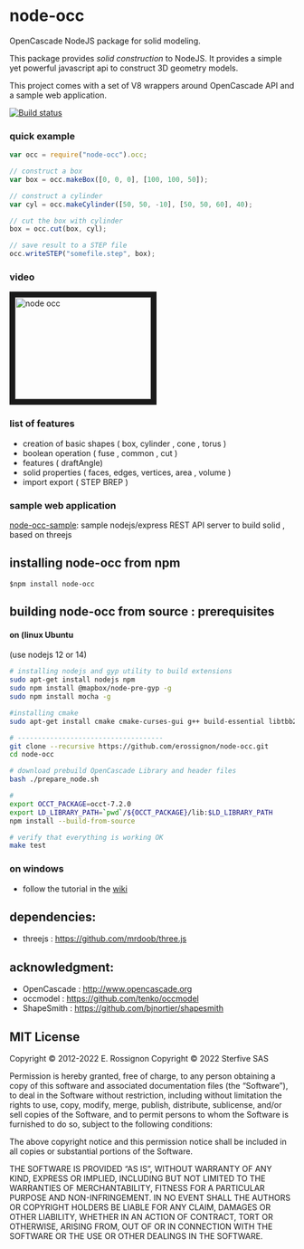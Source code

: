 # node-occ

OpenCascade NodeJS package for solid modeling.

This package provides _solid construction_ to NodeJS.
It provides a simple yet powerful javascript api to construct 3D geometry models.

This project comes with a set of V8 wrappers around OpenCascade API and a sample web application.

[![Build status](https://ci.appveyor.com/api/projects/status/s5eaux89v2c0wmu4?svg=true)](https://ci.appveyor.com/project/erossignon/node-occ-6ktv4)

### quick example

```javascript
var occ = require("node-occ").occ;

// construct a box
var box = occ.makeBox([0, 0, 0], [100, 100, 50]);

// construct a cylinder
var cyl = occ.makeCylinder([50, 50, -10], [50, 50, 60], 40);

// cut the box with cylinder
box = occ.cut(box, cyl);

// save result to a STEP file
occ.writeSTEP("somefile.step", box);
```

### video

<a href="http://www.youtube.com/watch?feature=player_embedded&v=swUPSa2zyrY" target="_blank"><img src="http://img.youtube.com/vi/swUPSa2zyrY/0.jpg" 
alt="node occ" width="240" height="180" border="10" /></a>

### list of features

- creation of basic shapes ( box, cylinder , cone , torus )
- boolean operation ( fuse , common , cut )
- features ( draftAngle)
- solid properties ( faces, edges, vertices, area , volume )
- import export ( STEP BREP )

### sample web application

[node-occ-sample](https://github.com/erossignon/node-occ-sample): sample nodejs/express REST API server to build solid , based on threejs

## installing node-occ from npm

```
$npm install node-occ
```

## building node-occ from source : prerequisites

#### on (linux Ubuntu

(use nodejs 12 or 14)

```bash
# installing nodejs and gyp utility to build extensions
sudo apt-get install nodejs npm
sudo npm install @mapbox/node-pre-gyp -g
sudo npm install mocha -g

#installing cmake
sudo apt-get install cmake cmake-curses-gui g++ build-essential libtbb2

# ------------------------------------
git clone --recursive https://github.com/erossignon/node-occ.git
cd node-occ

# download prebuild OpenCascade Library and header files
bash ./prepare_node.sh

#
export OCCT_PACKAGE=occt-7.2.0
export LD_LIBRARY_PATH=`pwd`/${OCCT_PACKAGE}/lib:$LD_LIBRARY_PATH
npm install --build-from-source

# verify that everything is working OK
make test
```

### on windows

- follow the tutorial in the [wiki](https://github.com/erossignon/node-occ/wiki)

## dependencies:

- threejs : https://github.com/mrdoob/three.js

## acknowledgment:

- OpenCascade : http://www.opencascade.org
- occmodel : https://github.com/tenko/occmodel
- ShapeSmith : https://github.com/bjnortier/shapesmith

## MIT License

Copyright © 2012-2022 E. Rossignon
Copyright © 2022 Sterfive SAS

Permission is hereby granted, free of charge, to any person obtaining a copy of this software and associated documentation files (the “Software”), to deal in the Software without restriction, including without limitation the rights to use, copy, modify, merge, publish, distribute, sublicense, and/or sell copies of the Software, and to permit persons to whom the Software is furnished to do so, subject to the following conditions:

The above copyright notice and this permission notice shall be included in all copies or substantial portions of the Software.

THE SOFTWARE IS PROVIDED “AS IS”, WITHOUT WARRANTY OF ANY KIND, EXPRESS OR IMPLIED, INCLUDING BUT NOT LIMITED TO THE WARRANTIES OF MERCHANTABILITY, FITNESS FOR A PARTICULAR PURPOSE AND NON-INFRINGEMENT. IN NO EVENT SHALL THE AUTHORS OR COPYRIGHT HOLDERS BE LIABLE FOR ANY CLAIM, DAMAGES OR OTHER LIABILITY, WHETHER IN AN ACTION OF CONTRACT, TORT OR OTHERWISE, ARISING FROM, OUT OF OR IN CONNECTION WITH THE SOFTWARE OR THE USE OR OTHER DEALINGS IN THE SOFTWARE.
